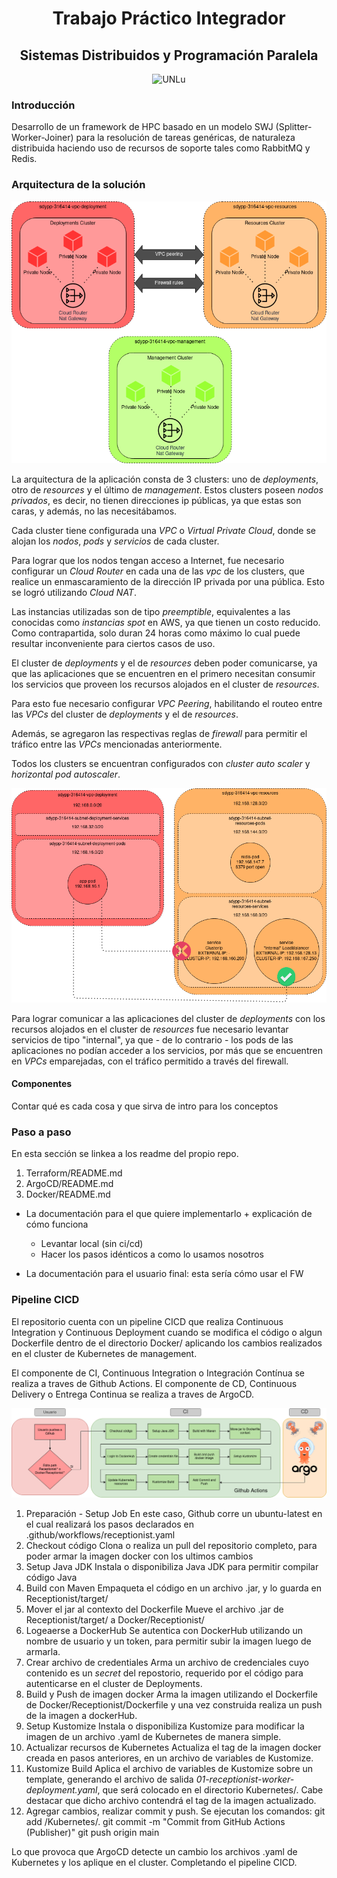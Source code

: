 <h1 align="center">Trabajo Práctico Integrador </h1>
<h2 align="center">Sistemas Distribuidos y Programación Paralela</h2>

<p align="center">
<img src="https://www.universidades.com.ar/logos/original/logo-universidad-nacional-de-lujan.png" alt="UNLu">
</p>

### Introducción


Desarrollo de un framework de HPC basado en un modelo SWJ (Splitter-Worker-Joiner) para la resolución de tareas genéricas,
de naturaleza distribuida haciendo uso de recursos de soporte tales como RabbitMQ y Redis.  

### Arquitectura de la solución
![GraficoArquitectura](Imagenes/ideas-final-sdypp-Arquitectura.png)

La arquitectura de la aplicación consta de 3 clusters: uno de *deployments*, otro de *resources* y el último de *management*. Estos clusters poseen *nodos privados*, es decir, no tienen direcciones ip públicas, ya que estas son caras, y además, no las necesitábamos. 

Cada cluster tiene configurada una *VPC* o *Virtual Private Cloud*, donde se alojan los *nodos*, *pods* y *servicios* de cada cluster.

Para lograr que los nodos tengan acceso a Internet, fue necesario configurar un *Cloud Router* en cada una de las *vpc* de los clusters, que realice un enmascaramiento de la dirección IP privada por una pública. Esto se logró utilizando *Cloud NAT*.

Las instancias utilizadas son de tipo *preemptible*, equivalentes a las conocidas como *instancias spot* en AWS, ya que tienen un costo reducido. Como contrapartida, solo duran 24 horas como máximo lo cual puede resultar inconveniente para ciertos casos de uso.

El cluster de *deployments* y el de *resources* deben poder comunicarse, ya que las aplicaciones que se encuentren en el primero necesitan consumir los servicios que proveen los recursos alojados en el cluster de *resources*.

Para esto fue necesario configurar *VPC Peering*, habilitando el routeo entre las *VPCs* del cluster de *deployments* y el de *resources*.

Además, se agregaron las respectivas reglas de *firewall* para permitir el tráfico entre las *VPCs* mencionadas anteriormente.

Todos los clusters se encuentran configurados con *cluster auto scaler* y *horizontal pod autoscaler*.

![GraficoComunicacion](Imagenes/ideas-final-sdypp-ServiciosInternos.png)

Para lograr comunicar a las aplicaciones del cluster de *deployments* con los recursos alojados en el cluster de *resources* fue necesario levantar servicios de tipo "internal", ya que - de lo contrario - los pods de las aplicaciones no podían acceder a los servicios, por más que se encuentren en *VPCs* emparejadas, con el tráfico permitido a través del firewall.

#### Componentes 

Contar qué es cada cosa y que sirva de intro para los conceptos


### Paso a paso

En esta sección se linkea a los readme del propio repo. 

1. Terraform/README.md
2. ArgoCD/README.md
3. Docker/README.md 

- La documentación para el que quiere implementarlo + explicación de cómo funciona 
    - Levantar local (sin ci/cd)
    - Hacer los pasos idénticos a como lo usamos nosotros


- La documentación para el usuario final: esta sería cómo usar el FW

### Pipeline CICD

El repositorio cuenta con un pipeline CICD que realiza Continuous Integration y Continuous Deployment cuando se modifica el código o algun Dockerfile dentro de el directorio Docker/ aplicando los cambios realizados en el cluster de Kubernetes de management.

El componente de CI, Continuous Integration o Integración Contínua se realiza a traves de Github Actions.
El componente de CD, Continuous Delivery o Entrega Continua se realiza a traves de ArgoCD.

![GraficoCICD](Imagenes/ideas-final-sdypp-Github-Actions.png)


1. Preparación - Setup Job
En este caso, Github corre un ubuntu-latest en el cual realizará los pasos declarados en .github/workflows/receptionist.yaml
2. Checkout código
Clona o realiza un pull del repositorio completo, para poder armar la imagen docker con los ultimos cambios
3. Setup Java JDK
Instala o disponibiliza Java JDK para permitir compilar código Java
4. Build con Maven
Empaqueta el código en un archivo .jar, y lo guarda en Receptionist/target/
5. Mover el jar al contexto del Dockerfile
Mueve el archivo .jar de Receptionist/target/ a Docker/Receptionist/
6. Logeaerse a DockerHub
Se autentica con DockerHub utilizando un nombre de usuario y un token, para permitir subir la imagen luego de armarla.
7. Crear archivo de credentiales
Arma un archivo de credenciales cuyo contenido es un *secret* del repostorio, requerido por el código para autenticarse en el cluster de Deployments.
8. Build y Push de imagen docker
Arma la imagen utilizando el Dockerfile de Docker/Receptionist/Dockerfile y una vez construida realiza un push de la imagen a dockerHub.
9. Setup Kustomize
Instala o disponibiliza Kustomize para modificar la imagen de un archivo .yaml de Kubernetes de manera simple.
10. Actualizar recursos de Kubernetes
Actualiza el tag de la imagen docker creada en pasos anteriores, en un archivo de variables de Kustomize.
11. Kustomize Build
Aplica el archivo de variables de Kustomize sobre un template, generando el archivo de salida *01-receptionist-worker-deployment.yaml*, que será colocado en el directorio Kubernetes/. Cabe destacar que dicho archivo contendrá el tag de la imagen actualizado.
12. Agregar cambios, realizar commit y push.
Se ejecutan los comandos:
git add /Kubernetes/.
git commit -m "Commit from GitHub Actions (Publisher)"
git push origin main

Lo que provoca que ArgoCD detecte un cambio los archivos .yaml de Kubernetes y los aplique en el cluster. Completando el pipeline CICD.

